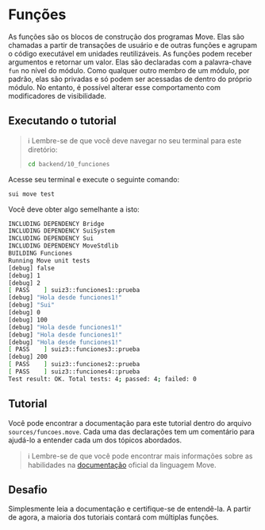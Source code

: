 # Funções

As funções são os blocos de construção dos programas Move. Elas são chamadas a partir de transações de usuário e de outras funções e agrupam o código executável em unidades reutilizáveis. As funções podem receber argumentos e retornar um valor. Elas são declaradas com a palavra-chave `fun` no nível do módulo. Como qualquer outro membro de um módulo, por padrão, elas são privadas e só podem ser acessadas de dentro do próprio módulo. No entanto, é possível alterar esse comportamento com modificadores de visibilidade.

## Executando o tutorial

> :information_source: Lembre-se de que você deve navegar no seu terminal para este diretório:
>```sh
>cd backend/10_funciones
>```

Acesse seu terminal e execute o seguinte comando:

```sh
sui move test
```

Você deve obter algo semelhante a isto:
```sh
INCLUDING DEPENDENCY Bridge
INCLUDING DEPENDENCY SuiSystem
INCLUDING DEPENDENCY Sui
INCLUDING DEPENDENCY MoveStdlib
BUILDING Funciones
Running Move unit tests
[debug] false
[debug] 1
[debug] 2
[ PASS    ] suiz3::funciones1::prueba
[debug] "Hola desde funciones1!"
[debug] "Sui"
[debug] 0
[debug] 100
[debug] "Hola desde funciones1!"
[debug] "Hola desde funciones1!"
[debug] "Hola desde funciones1!"
[ PASS    ] suiz3::funciones3::prueba
[debug] 200
[ PASS    ] suiz3::funciones2::prueba
[ PASS    ] suiz3::funciones4::prueba
Test result: OK. Total tests: 4; passed: 4; failed: 0
```

## Tutorial

Você pode encontrar a documentação para este tutorial dentro do arquivo `sources/funcoes.move`. Cada uma das declarações tem um comentário para ajudá-lo a entender cada um dos tópicos abordados.

> :information_source: Lembre-se de que você pode encontrar mais informações sobre as habilidades na [documentação](https://move-book.com/move-basics/function) oficial da linguagem Move.

## Desafio

Simplesmente leia a documentação e certifique-se de entendê-la. A partir de agora, a maioria dos tutoriais contará com múltiplas funções.
